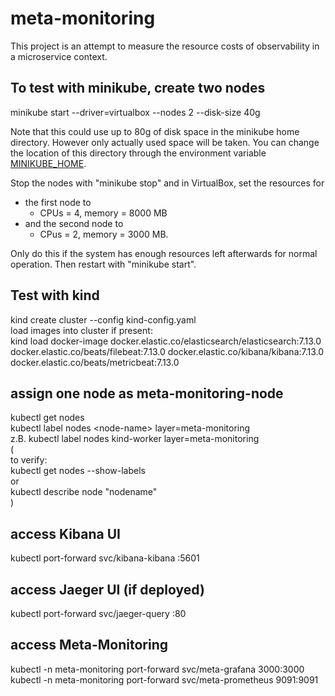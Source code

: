 # meta-monitoring
This project is an attempt to measure the resource costs of observability in a microservice context.

## To test with minikube, create two nodes
minikube start --driver=virtualbox --nodes 2 --disk-size 40g 

Note that this could use up to 80g of disk space in the minikube home directory. However only actually used space will be taken. You can change the location of this directory through the environment variable [MINIKUBE_HOME](https://minikube.sigs.k8s.io/docs/handbook/config/). 

Stop the nodes with "minikube stop" and in VirtualBox, set the resources for 
- the first node to
    - CPUs = 4, memory = 8000 MB
- and the second node to
    - CPus = 2, memory = 3000 MB. 

Only do this if the system has enough resources left afterwards for normal operation. Then restart with "minikube start".

## Test with kind
kind create cluster --config kind-config.yaml  
load images into cluster if present:  
kind load docker-image docker.elastic.co/elasticsearch/elasticsearch:7.13.0 docker.elastic.co/beats/filebeat:7.13.0 docker.elastic.co/kibana/kibana:7.13.0 docker.elastic.co/beats/metricbeat:7.13.0


## assign one node as meta-monitoring-node
kubectl get nodes  
kubectl label nodes \<node-name\> layer=meta-monitoring  
z.B. kubectl label nodes kind-worker layer=meta-monitoring  
(  
to verify:  
kubectl get nodes --show-labels  
or  
kubectl describe node "nodename"  
)

## access Kibana UI
kubectl port-forward svc/kibana-kibana :5601 

## access Jaeger UI (if deployed)
kubectl port-forward svc/jaeger-query :80

## access Meta-Monitoring
kubectl -n meta-monitoring port-forward svc/meta-grafana 3000:3000
kubectl -n meta-monitoring port-forward svc/meta-prometheus 9091:9091